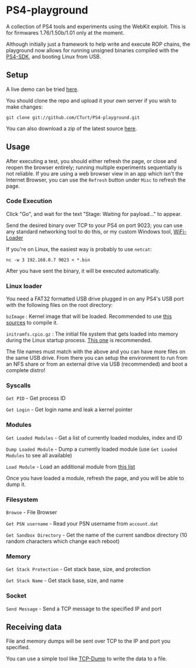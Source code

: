# PS4-playground
A collection of PS4 tools and experiments using the WebKit exploit. This is for firmwares 1.76/1.50b/1.01 only at the moment.

Although initially just a framework to help write and execute ROP chains, the playground now allows for running unsigned binaries compiled with the [PS4-SDK](https://github.com/CTurt/PS4-SDK), and booting Linux from USB.

## Setup
A live demo can be tried [here](http://cturt.github.io/PS4-playground/).

You should clone the repo and upload it your own server if you wish to make changes:

    git clone git://github.com/CTurt/PS4-playground.git

You can also download a zip of the latest source [here](https://github.com/CTurt/PS4-playground/archive/gh-pages.zip).

## Usage
After executing a test, you should either refresh the page, or close and reopen the browser entirely; running multiple experiments sequentially is not reliable. If you are using a web browser view in an app which isn't the Internet Browser, you can use the `Refresh` button under `Misc` to refresh the page.

### Code Execution
Click "Go", and wait for the text "Stage: Waiting for payload..." to appear.

Send the desired binary over TCP to your PS4 on port 9023; you can use any standard networking tool to do this, or my custom Windows tool, [WiFi-Loader](https://github.com/CTurt/WiFi-Loader)

If you're on Linux, the easiest way is probably to use `netcat`:

    nc -w 3 192.168.0.7 9023 < *.bin

After you have sent the binary, it will be executed automatically.

### Linux loader
You need a FAT32 formatted USB drive plugged in on any PS4's USB port with the following files on the root directory:

`bzImage` : Kernel image that will be loaded. Recommended to use [this sources](https://github.com/fail0verflow/ps4-linux/tree/ps4-xhci-wip) to compile it.

`initramfs.cpio.gz` : The initial file system that gets loaded into memory during the Linux startup process. [This one](https://github.com/slashbeast/better-initramfs) is recommended.

The file names must match with the above and you can have more files on the same USB drive. From there you can setup the environment to run from an NFS share or from an external drive via USB (recommended) and boot a complete distro!

### Syscalls
`Get PID` - Get process ID

`Get Login` - Get login name and leak a kernel pointer

### Modules
`Get Loaded Modules` - Get a list of currently loaded modules, index and ID

`Dump Loaded Module` - Dump a currently loaded module (use `Get Loaded Modules` to see all available)

`Load Module` - Load an additional module from [this list](http://www.psdevwiki.com/ps4/Libraries#Libraries_on_firmware_1.76)

Once you have loaded a module, refresh the page, and you will be able to dump it.

### Filesystem
`Browse` - File Browser

`Get PSN username` - Read your PSN username from `account.dat`

`Get Sandbox Directory` - Get the name of the current sandbox directory (10 random characters which change each reboot)

### Memory
`Get Stack Protection` - Get stack base, size, and protection

`Get Stack Name` - Get stack base, size, and name

### Socket
`Send Message` - Send a TCP message to the specified IP and port

## Receiving data
File and memory dumps will be sent over TCP to the IP and port you specified.

You can use a simple tool like [TCP-Dump](https://github.com/CTurt/TCP-Dump) to write the data to a file.
